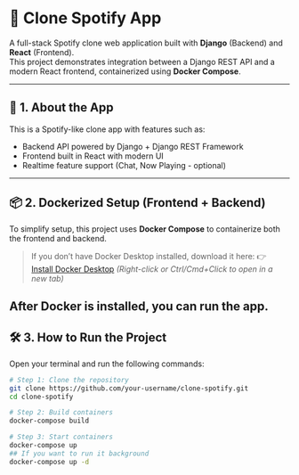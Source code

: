 # 🎵 Clone Spotify App

A full-stack Spotify clone web application built with **Django** (Backend) and **React** (Frontend).  
This project demonstrates integration between a Django REST API and a modern React frontend, containerized using **Docker Compose**.

---

## 🚀 1. About the App
This is a Spotify-like clone app with features such as:
- Backend API powered by Django + Django REST Framework
- Frontend built in React with modern UI
- Realtime feature support (Chat, Now Playing - optional)
---

## 📦 2. Dockerized Setup (Frontend + Backend)
To simplify setup, this project uses **Docker Compose** to containerize both the frontend and backend.
> If you don’t have Docker Desktop installed, download it here:
👉 [Install Docker Desktop](https://www.docker.com/get-started/)
  _(Right-click or Ctrl/Cmd+Click to open in a new tab)_

After Docker is installed, you can run the app.
---

## 🛠️ 3. How to Run the Project

Open your terminal and run the following commands:

```bash
# Step 1: Clone the repository
git clone https://github.com/your-username/clone-spotify.git
cd clone-spotify

# Step 2: Build containers
docker-compose build

# Step 3: Start containers
docker-compose up
## If you want to run it background
docker-compose up -d


